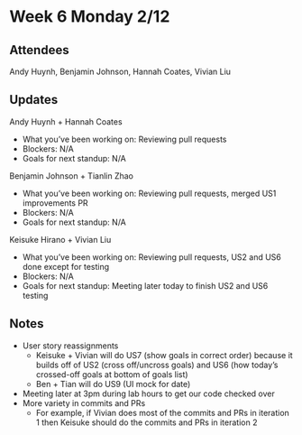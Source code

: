 # Week 6 Monday 2/12

## Attendees
Andy Huynh, Benjamin Johnson, Hannah Coates, Vivian Liu

## Updates

Andy Huynh + Hannah Coates
- What you’ve been working on: Reviewing pull requests
- Blockers: N/A
- Goals for next standup: N/A

Benjamin Johnson + Tianlin Zhao
- What you’ve been working on: Reviewing pull requests, merged US1 improvements PR
- Blockers: N/A
- Goals for next standup: N/A

Keisuke Hirano + Vivian Liu
- What you’ve been working on: Reviewing pull requests, US2 and US6 done except for testing
- Blockers: N/A
- Goals for next standup: Meeting later today to finish US2 and US6 testing

## Notes

- User story reassignments
  - Keisuke + Vivian will do US7 (show goals in correct order) because it builds off of US2 (cross off/uncross goals) and US6 (how today’s crossed-off goals at bottom of goals list)
  - Ben + Tian will do US9 (UI mock for date)
- Meeting later at 3pm during lab hours to get our code checked over
- More variety in commits and PRs
  - For example, if Vivian does most of the commits and PRs in iteration 1 then Keisuke should do the commits and PRs in iteration 2
